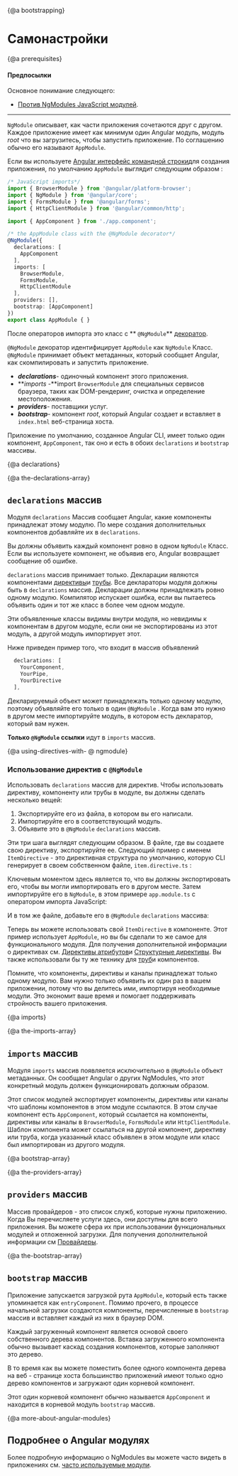 {@a bootstrapping}
# Самонастройки

{@a prerequisites}
#### Предпосылки

Основное понимание следующего:
* [Против NgModules JavaScript модулей](guide/ngmodule-vs-jsmodule).

<hr />

 `NgModule` описывает, как части приложения сочетаются друг с другом.
Каждое приложение имеет как минимум один Angular модуль, модуль _root_
что вы загрузитесь, чтобы запустить приложение.
По соглашению обычно его называют `AppModule`.

Если вы используете [Angular интерфейс командной строки](cli)для создания приложения, по умолчанию `AppModule` выглядит следующим образом :

```typescript
/* JavaScript imports*/
import { BrowserModule } from '@angular/platform-browser';
import { NgModule } from '@angular/core';
import { FormsModule } from '@angular/forms';
import { HttpClientModule } from '@angular/common/http';

import { AppComponent } from './app.component';

/* the AppModule class with the @NgModule decorator*/
@NgModule({
  declarations: [
    AppComponent
  ],
  imports: [
    BrowserModule,
    FormsModule,
    HttpClientModule
  ],
  providers: [],
  bootstrap: [AppComponent]
})
export class AppModule { }

```

После операторов импорта это класс с
** `@NgModule`** [декоратор](guide/glossary#decorator '"Decorator" explained').

 `@NgModule` декоратор идентифицирует `AppModule` как `NgModule` Класс.
 `@NgModule` принимает объект метаданных, который сообщает Angular, как скомпилировать и запустить приложение.

* **_declarations_**- одиночный компонент этого приложения.
* **_imports_ -**import `BrowserModule` для специальных сервисов браузера, таких как DOM-рендеринг, очистка и определение местоположения.
* **_providers_**- поставщики услуг.
* **_bootstrap_**- компонент _root_, который Angular создает и вставляет
в `index.html` веб-страница хоста.

Приложение по умолчанию, созданное Angular CLI, имеет только один компонент, `AppComponent`, так оно и есть
в обоих `declarations` и `bootstrap` массивы.

{@a declarations}

{@a the-declarations-array}
## `declarations` массив

Модуля `declarations` Массив сообщает Angular, какие компоненты принадлежат этому модулю.
По мере создания дополнительных компонентов добавляйте их в `declarations`.

Вы должны объявить каждый компонент ровно в одном `NgModule` Класс.
Если вы используете компонент, не объявив его, Angular возвращает
сообщение об ошибке.

 `declarations` массив принимает только. Декларации
являются компонентами [директивы](guide/attribute-directives)и [трубы](guide/pipes).
Все деклараторы модуля должны быть в `declarations` массив.
Декларации должны принадлежать ровно одному модулю. Компилятор испускает
ошибка, если вы пытаетесь объявить один и тот же класс в более чем одном модуле.

Эти объявленные классы видимы внутри модуля, но невидимы
к компонентам в другом модуле, если они не экспортированы из
этот модуль, а другой модуль импортирует этот.

Ниже приведен пример того, что входит в массив объявлений

```typescript
  declarations: [
    YourComponent,
    YourPipe,
    YourDirective
  ],
```

Декларируемый объект может принадлежать только одному модулю, поэтому объявляйте его только в
один `@NgModule` . Когда вам это нужно в другом месте
импортируйте модуль, в котором есть декларатор, который вам нужен.

**Только `@NgModule` ссылки** идут в `imports` массив.


{@a using-directives-with- @ ngmodule}
### Использование директив с `@NgModule` 

Использовать `declarations` массив для директив.
Чтобы использовать директиву, компоненту или трубы в модуле, вы должны сделать несколько вещей:

1. Экспортируйте его из файла, в котором вы его написали.
2. Импортируйте его в соответствующий модуль.
3. Объявите это в `@NgModule` `declarations` массив.


Эти три шага выглядят следующим образом. В файле, где вы создаете свою директиву, экспортируйте ее.
Следующий пример с именем `ItemDirective` - это директивная структура по умолчанию, которую CLI генерирует в своем собственном файле, `item.directive.ts` :

<code-example path="bootstrapping/src/app/item.directive.ts" region="directive" header="src/app/item.directive.ts"></code-example>

Ключевым моментом здесь является то, что вы должны экспортировать его, чтобы вы могли импортировать его в другом месте. Затем импортируйте его
в `NgModule`, в этом примере `app.module.ts` с оператором импорта JavaScript:

<code-example path="bootstrapping/src/app/app.module.ts" region="directive-import" header="src/app/app.module.ts"></code-example>

И в том же файле, добавьте его в `@NgModule` `declarations` массива:

<code-example path="bootstrapping/src/app/app.module.ts" region="declarations" header="src/app/app.module.ts"></code-example>


Теперь вы можете использовать свой `ItemDirective` в компоненте. Этот пример использует `AppModule`, но вы бы сделали то же самое для функционального модуля. Для получения дополнительной информации о директивах см. [Директивы атрибутов](guide/attribute-directives)и [Структурные директивы](guide/structural-directives). Вы также использовали бы ту же технику для [труб](guide/pipes)и компонентов.

Помните, что компоненты, директивы и каналы принадлежат только одному модулю. Вам нужно только объявить их один раз в вашем приложении, потому что вы делитесь ими, импортируя необходимые модули. Это экономит ваше время и помогает поддерживать стройность вашего приложения.




{@a imports}

{@a the-imports-array}
## `imports` массив

Модуля `imports` массив появляется исключительно в `@NgModule` объект метаданных.
Он сообщает Angular о других NgModules, что этот конкретный модуль должен функционировать должным образом.

Этот список модулей экспортирует компоненты, директивы или каналы
что шаблоны компонентов в этом модуле ссылаются. В этом случае компонент есть
 `AppComponent`, который ссылается на компоненты, директивы или каналы в `BrowserModule`,
 `FormsModule` или `HttpClientModule`.
Шаблон компонента может ссылаться на другой компонент, директиву
или труба, когда указанный класс объявлен в этом модуле или
класс был импортирован из другого модуля.

{@a bootstrap-array}

{@a the-providers-array}
## `providers` массив

Массив провайдеров - это список служб, которые нужны приложению. Когда
Вы перечисляете услуги здесь, они доступны для всего приложения. Вы можете сфера
их при использовании функциональных модулей и отложенной загрузки. Для получения дополнительной информации см
[Провайдеры](guide/providers).

{@a the-bootstrap-array}
## `bootstrap` массив

Приложение запускается загрузкой рута `AppModule`, который есть
также упоминается как `entryComponent`.
Помимо прочего, в процессе начальной загрузки создаются компоненты, перечисленные в `bootstrap` массив
и вставляет каждый из них в браузер DOM.

Каждый загруженный компонент является основой своего собственного дерева компонентов.
Вставка загруженного компонента обычно вызывает каскад
создания компонентов, которые заполняют это дерево.

В то время как вы можете поместить более одного компонента дерева на веб - странице хоста
большинство приложений имеют только одно дерево компонентов и загружают один корневой компонент.

Этот один корневой компонент обычно называется `AppComponent` и находится в
корневой модуль `bootstrap` массив.



{@a more-about-angular-modules}
## Подробнее о Angular модулях

Более подробную информацию о NgModules вы можете часто видеть в приложениях
см. [часто используемые модули](guide/frequent-ngmodules).
